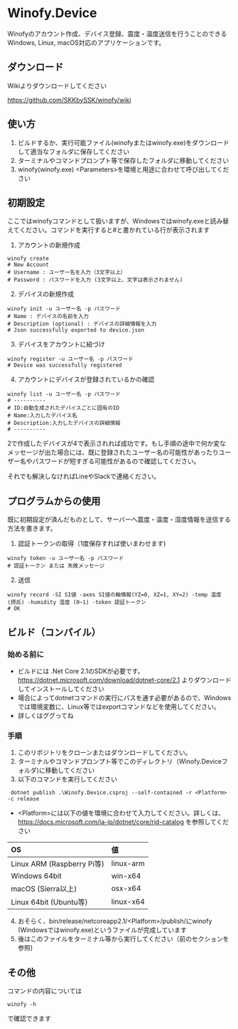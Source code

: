 # Winofy.Device
Winofyのアカウント作成、デバイス登録、震度・温度送信を行うことのできるWindows, Linux, macOS対応のアプリケーションです。

## ダウンロード
Wikiよりダウンロードしてください

https://github.com/SKKbySSK/winofy/wiki

## 使い方
1. ビルドするか、実行可能ファイル(winofyまたはwinofy.exe)をダウンロードして適当なフォルダに保存してください
2. ターミナルやコマンドプロンプト等で保存したフォルダに移動してください
3. winofy(winofy.exe) \<Parameters\>を環境と用途に合わせて呼び出してください

## 初期設定
ここではwinofyコマンドとして扱いますが、Windowsではwinofy.exeと読み替えてください。コマンドを実行すると#と書かれている行が表示されます
1. アカウントの新規作成
``` shell
winofy create
# New Account
# Username : ユーザー名を入力（3文字以上）
# Password : パスワードを入力 (3文字以上、文字は表示されません)
```
2. デバイスの新規作成
``` shell
winofy init -u ユーザー名 -p パスワード
# Name : デバイスの名前を入力
# Description (optional) : デバイスの詳細情報を入力
# Json successfully exported to device.json
```

3. デバイスをアカウントに紐づけ
``` shell
winofy register -u ユーザー名 -p パスワード
# Device was successfully registered
```

4. アカウントにデバイスが登録されているかの確認
``` shell
winofy list -u ユーザー名 -p パスワード
# ----------
# ID:自動生成されたデバイスごとに固有のID
# Name:入力したデバイス名
# Description:入力したデバイスの詳細情報
# ----------
```

2で作成したデバイスが4で表示されれば成功です。もし手順の途中で何か変なメッセージが出た場合には、既に登録されたユーザー名の可能性があったりユーザー名やパスワードが短すぎる可能性があるので確認してください。

それでも解決しなければLineやSlackで連絡ください。

## プログラムからの使用
既に初期設定が済んだものとして、サーバーへ震度・温度・湿度情報を送信する方法を書きます。
1. 認証トークンの取得（1度保存すれば使いまわせます)
``` shell
winofy token -u ユーザー名 -p パスワード
# 認証トークン または 失敗メッセージ
```
2. 送信
``` shell
winofy record -SI SI値 -axes SI値の軸情報(YZ=0, XZ=1, XY=2) -temp 温度 (摂氏) -humidity 湿度 (0~1) -token 認証トークン
# OK
```

## ビルド（コンパイル）
### 始める前に

- ビルドには .Net Core 2.1のSDKが必要です。https://dotnet.microsoft.com/download/dotnet-core/2.1 よりダウンロードしてインストールしてください
- 場合によってdotnetコマンドの実行にパスを通す必要があるので、Windowsでは環境変数に、Linux等ではexportコマンドなどを使用してください。
- 詳しくはググってね

### 手順

1. このリポジトリをクローンまたはダウンロードしてください。
2. ターミナルやコマンドプロンプト等でこのディレクトリ（Winofy.Deviceフォルダ)に移動してください
3. 以下のコマンドを実行してください
``` shell
 dotnet publish .\Winofy.Device.csproj --self-contained -r <Platform> -c release
```

 - \<Platform\>には以下の値を環境に合わせて入力してください。詳しくは、https://docs.microsoft.com/ja-jp/dotnet/core/rid-catalog を参照してください

 | OS | 値 |
 |:---|:---|
 | Linux ARM (Raspberry Pi等) | linux-arm |
 | Windows 64bit | win-x64 |
 | macOS (Sierra以上) | osx-x64 |
 | Linux 64bit (Ubuntu等) | linux-x64 |

 4. おそらく、bin/release/netcoreapp2.1/\<Platform\>/publish/にwinofy (Windowsではwinofy.exe)というファイルが完成しています
 5. 後はこのファイルをターミナル等から実行してください（前のセクションを参照)

## その他
コマンドの内容については
``` shell
winofy -h
```
で確認できます
